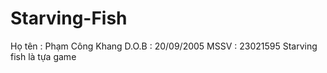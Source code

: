 # Starving-Fish
Họ tên : Phạm Công Khang
D.O.B : 20/09/2005
MSSV : 23021595
Starving fish là tựa game
